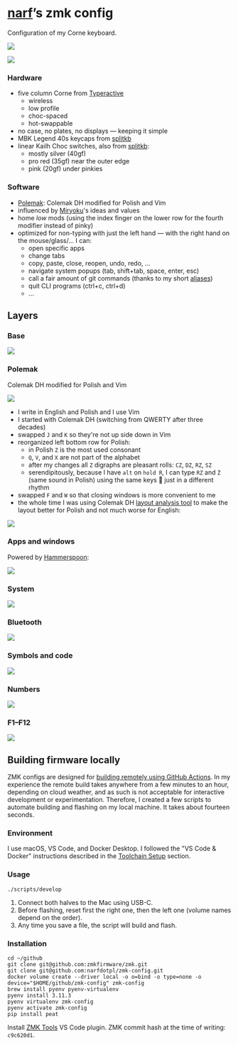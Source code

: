 # [narf][]’s zmk config

Configuration of my Corne keyboard.

![](images/photo.jpg)

![](images/switches.jpg)


### Hardware

- five column Corne from [Typeractive][]
  - wireless
  - low profile
  - choc-spaced
  - hot-swappable
- no case, no plates, no displays — keeping it simple
- MBK Legend 40s keycaps from [splitkb][]
- linear Kailh Choc switches, also from [splitkb][]:
  - mostly silver (40gf)
  - pro red (35gf) near the outer edge
  - pink (20gf) under pinkies


### Software

- [Polemak][]: Colemak DH modified for Polish and Vim
- influenced by [Miryoku][]'s ideas and values
- home _low_ mods (using the index finger on the lower row for the fourth modifier instead of pinky)
- optimized for non-typing with just the left hand — with the right hand on the mouse/glass/... I can:
  - open specific apps
  - change tabs
  - copy, paste, close, reopen, undo, redo, ...
  - navigate system popups (tab, shift+tab, space, enter, esc)
  - call a fair amount of git commands (thanks to my short [aliases][git config])
  - quit CLI programs (ctrl+c, ctrl+d)
  - ...


## Layers

### Base

![](images/layers/base.png)


### Polemak

Colemak DH modified for Polish and Vim

![](images/layers/colemak-mods.png)

- I write in English and Polish and I use Vim
- I started with Colemak DH (switching from QWERTY after three decades)
- swapped `J` and `K` so they're not up side down in Vim
- reorganized left bottom row for Polish:
  - in Polish `Z` is the most used consonant
  - `Q`, `V`, and `X` are not part of the alphabet
  - after my changes all `Z` digraphs are pleasant rolls: `CZ`, `DZ`, `RZ`, `SZ`
  - serendipitously, because I have `alt` on `hold R`, I can type `RZ` and `Ż` (same sound in Polish) using the same keys 🤯 just in a different rhythm
- swapped `F` and `W` so that closing windows is more convenient to me
- the whole time I was using Colemak DH [layout analysis tool][analyze] to make the layout better for Polish and not much worse for English:

![](images/polemak.png)


### Apps and windows

Powered by [Hammerspoon][]:

![](images/layers/apps.png)


### System

![](images/layers/system.png)


### Bluetooth

![](images/layers/bluetooth.png)


### Symbols and code

![](images/layers/symbols.png)


### Numbers

![](images/layers/numbers.png)


### F1–F12

![](images/layers/f1-f12.png)


## Building firmware locally

ZMK configs are designed for [building remotely using GitHub Actions][User Setup]. In my experience the remote build takes anywhere from a few minutes to an hour, depending on cloud weather, and as such is not acceptable for interactive development or experimentation. Therefore, I created a few scripts to automate building and flashing on my local machine. It takes about fourteen seconds.


### Environment

I use macOS, VS Code, and Docker Desktop. I followed the "VS Code & Docker" instructions described in the [Toolchain Setup][] section.


### Usage

```
./scripts/develop
```

1. Connect both halves to the Mac using USB-C.
2. Before flashing, reset first the right one, then the left one (volume names depend on the order).
3. Any time you save a file, the script will build and flash.


### Installation

```
cd ~/github
git clone git@github.com:zmkfirmware/zmk.git
git clone git@github.com:narfdotpl/zmk-config.git
docker volume create --driver local -o o=bind -o type=none -o device="$HOME/github/zmk-config" zmk-config
brew install pyenv pyenv-virtualenv
pyenv install 3.11.3
pyenv virtualenv zmk-config
pyenv activate zmk-config
pip install peat
```

Install [ZMK Tools][] VS Code plugin. ZMK commit hash at the time of writing: `c9c620d1`.

  [narf]: http://narf.pl
  [Typeractive]: https://typeractive.xyz
  [splitkb]: https://splitkb.com/
  [Polemak]: #polemak
  [Miryoku]: https://github.com/manna-harbour/miryoku
  [git config]: https://github.com/narfdotpl/dotfiles/blob/master/home/.config/git/config
  [analyze]: https://colemakmods.github.io/mod-dh/analyze.html
  [Hammerspoon]: https://github.com/narfdotpl/dotfiles/blob/master/home/.hammerspoon/init.lua
  [User Setup]: https://zmk.dev/docs/user-setup
  [Toolchain Setup]: https://zmk.dev/docs/development/setup
  [ZMK Tools]: https://marketplace.visualstudio.com/items?itemName=spadin.zmk-tools
